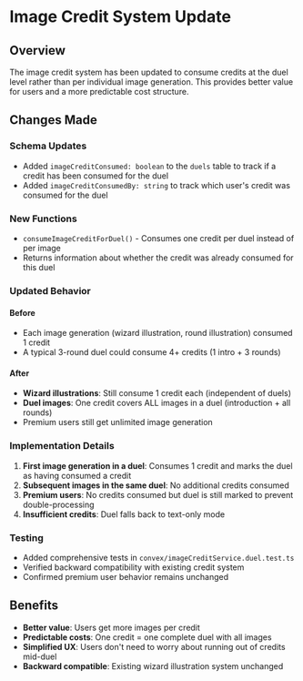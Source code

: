 # Image Credit System Update

## Overview

The image credit system has been updated to consume credits at the duel level rather than per individual image generation. This provides better value for users and a more predictable cost structure.

## Changes Made

### Schema Updates

- Added `imageCreditConsumed: boolean` to the `duels` table to track if a credit has been consumed for the duel
- Added `imageCreditConsumedBy: string` to track which user's credit was consumed for the duel

### New Functions

- `consumeImageCreditForDuel()` - Consumes one credit per duel instead of per image
- Returns information about whether the credit was already consumed for this duel

### Updated Behavior

#### Before

- Each image generation (wizard illustration, round illustration) consumed 1 credit
- A typical 3-round duel could consume 4+ credits (1 intro + 3 rounds)

#### After

- **Wizard illustrations**: Still consume 1 credit each (independent of duels)
- **Duel images**: One credit covers ALL images in a duel (introduction + all rounds)
- Premium users still get unlimited image generation

### Implementation Details

1. **First image generation in a duel**: Consumes 1 credit and marks the duel as having consumed a credit
2. **Subsequent images in the same duel**: No additional credits consumed
3. **Premium users**: No credits consumed but duel is still marked to prevent double-processing
4. **Insufficient credits**: Duel falls back to text-only mode

### Testing

- Added comprehensive tests in `convex/imageCreditService.duel.test.ts`
- Verified backward compatibility with existing credit system
- Confirmed premium user behavior remains unchanged

## Benefits

- **Better value**: Users get more images per credit
- **Predictable costs**: One credit = one complete duel with all images
- **Simplified UX**: Users don't need to worry about running out of credits mid-duel
- **Backward compatible**: Existing wizard illustration system unchanged
